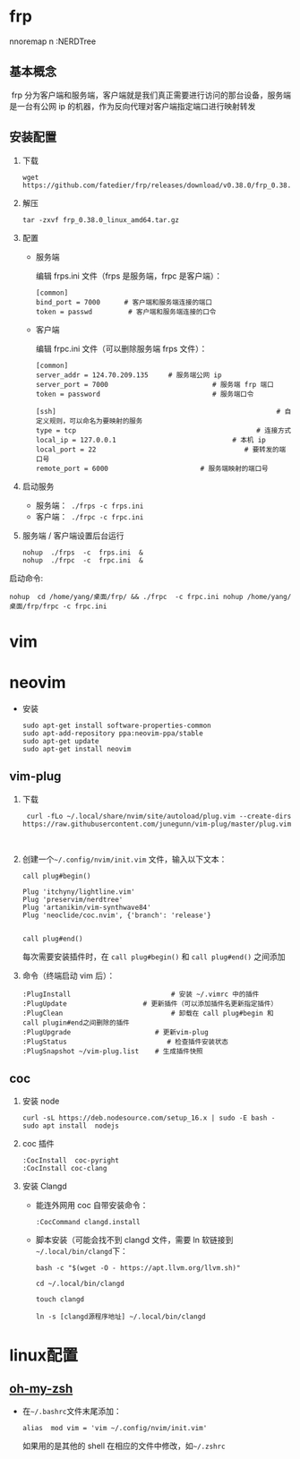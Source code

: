 # frp
nnoremap <leader>n :NERDTree<cr>

## 基本概念

​		frp 分为客户端和服务端，客户端就是我们真正需要进行访问的那台设备，服务端是一台有公网 ip 的机器，作为反向代理对客户端指定端口进行映射转发



## 安装配置

1. 下载

   ```
   wget   https://github.com/fatedier/frp/releases/download/v0.38.0/frp_0.38.0_linux_amd64.tar.gz
   ```



2. 解压 

   ```
   tar -zxvf frp_0.38.0_linux_amd64.tar.gz
   ```

    

3. 配置

   - 服务端

     编辑 frps.ini 文件（frps 是服务端，frpc 是客户端）：

     ```
     [common]
     bind_port = 7000      # 客户端和服务端连接的端口
     token = passwd         # 客户端和服务端连接的口令
     ```

      

   - 客户端

     编辑 frpc.ini 文件（可以删除服务端 frps 文件）：

     ```
     [common]
     server_addr = 124.70.209.135     # 服务端公网 ip
     server_port = 7000							 # 服务端 frp 端口
     token = password						     # 服务端口令
     
     [ssh]														 # 自定义规则，可以命名为要映射的服务
     type = tcp                                             # 连接方式
     local_ip = 127.0.0.1                   		  # 本机 ip
     local_port = 22									 # 要转发的端口号
     remote_port = 6000						  # 服务端映射的端口号
     
     ```

      

4. 启动服务

   - 服务端：``` ./frps -c frps.ini```
   - 客户端：``` ./frpc -c frpc.ini```

    

5. 服务端 / 客户端设置后台运行

   ```
   nohup  ./frps  -c  frps.ini  &
   nohup  ./frpc  -c  frpc.ini  &
   ```

   

启动命令:

```
nohup  cd /home/yang/桌面/frp/ && ./frpc  -c frpc.ini nohup /home/yang/桌面/frp/frpc -c frpc.ini
```









# vim

# neovim

- 安装

  ```
  sudo apt-get install software-properties-common
  sudo apt-add-repository ppa:neovim-ppa/stable
  sudo apt-get update
  sudo apt-get install neovim
  ```

  



## vim-plug

1. 下载

   ``` 
    curl -fLo ~/.local/share/nvim/site/autoload/plug.vim --create-dirs https://raw.githubusercontent.com/junegunn/vim-plug/master/plug.vim
   ```
   
   ​	
   
2. 创建一个``` ~/.config/nvim/init.vim ``` 文件，输入以下文本：

   ```
   call plug#begin()								
   
   Plug 'itchyny/lightline.vim'                                 
   Plug 'preservim/nerdtree'                               
   Plug 'artanikin/vim-synthwave84'                   
   Plug 'neoclide/coc.nvim', {'branch': 'release'}
   
   
   call plug#end()
   ```

   每次需要安装插件时，在 ```call plug#begin()``` 和 ```call plug#end()```  之间添加

    

3. 命令（终端启动 vim 后）：

   ```
   :PlugInstall       					# 安装 ~/.vimrc 中的插件
   :PlugUpdate     			 	 # 更新插件（可以添加插件名更新指定插件）
   :PlugClean         					# 卸载在 call plug#begin 和 call plugin#end之间删除的插件
   :PlugUpgrade   					# 更新vim-plug
   :PlugStatus                         # 检查插件安装状态
   :PlugSnapshot ~/vim-plug.list    # 生成插件快照
   ```

    

## coc 

1. 安装 node 

   ``` 
   curl -sL https://deb.nodesource.com/setup_16.x | sudo -E bash -
   sudo apt install  nodejs
   ```

2. coc 插件

   ``` 
   :CocInstall  coc-pyright
   :CocInstall coc-clang
   ```

3. 安装 Clangd

   - 能连外网用 coc 自带安装命令：

     ````
     :CocCommand clangd.install
     ````

   - 脚本安装（可能会找不到 clangd 文件，需要 ln 软链接到 `~/.local/bin/clangd`下：

     ````
     bash -c "$(wget -O - https://apt.llvm.org/llvm.sh)"
     
     cd ~/.local/bin/clangd
     
     touch clangd
     
     ln -s [clangd源程序地址] ~/.local/bin/clangd
     ````

     

# linux配置

## [oh-my-zsh](https://zhuanlan.zhihu.com/p/273237897)







- 在`~/.bashrc`文件末尾添加：

  ```
  alias  mod vim = 'vim ~/.config/nvim/init.vim'
  ```

  如果用的是其他的 shell  在相应的文件中修改，如`~/.zshrc`

